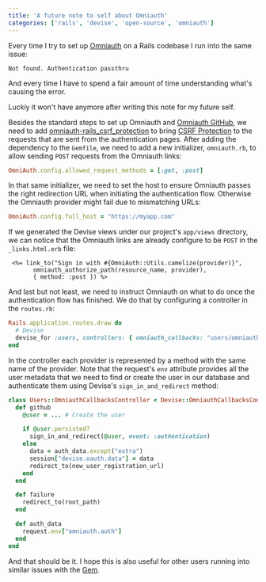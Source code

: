 ```yaml
---
title: 'A future note to self about Omniauth'
categories: ['rails', 'devise', 'open-source', 'omniauth']
---
```


Every time I try to set up [Omniauth](https://github.com/omniauth/omniauth) on a Rails codebase I run into the same issue:

```
Not found. Authentication passthru
```

And every time I have to spend a fair amount of time understanding what's causing the error.

Luckiy it won't have anymore after writing this note for my future self.

Besides the standard steps to set up Omniauth and [Omniauth GitHub](https://github.com/omniauth/omniauth-github),
we need to add [omniauth-rails_csrf_protection](https://github.com/cookpad/omniauth-rails_csrf_protection) to bring [CSRF Protection](https://owasp.org/www-community/attacks/csrf) to the requests that are sent from the authentication pages.
After adding the dependency to the `Gemfile`, we need to add a new initializer, `omniauth.rb`, to allow sending `POST` requests from the Omniauth links:

```rb
OmniAuth.config.allowed_request_methods = [:get, :post]
```

In that same initializer,
we need to set the host to ensure Omniauth passes the right redirection URL when initiating the authentication flow.
Otherwise the Omniauth provider might fail due to mismatching URLs:

```rb
OmniAuth.config.full_host = "https://myapp.com"
```

If we generated the Devise views under our project's `app/views` directory, we can notice that the Omniauth links are already configure to be `POST` in the `_links.html.erb` file:

```erb
 <%= link_to("Sign in with #{OmniAuth::Utils.camelize(provider)}",
       omniauth_authorize_path(resource_name, provider),
       { method: :post }) %>
```

And last but not least, we need to instruct Omniauth on what to do once the authentication flow has finished.
We do that by configuring a controller in the `routes.rb`:

```rb
Rails.application.routes.draw do
  # Devise
  devise_for :users, controllers: { omniauth_callbacks: "users/omniauth_callbacks" }
end
```

In the controller each provider is represented by a method with the same name of the provider.
Note that the request's `env` attribute provides all the user metadata that we need to find or create the user in our database and authenticate them using Devise's `sign_in_and_redirect` method:

```rb
class Users::OmniauthCallbacksController < Devise::OmniauthCallbacksController
  def github
    @user = ... # Create the user

    if @user.persisted?
      sign_in_and_redirect(@user, event: :authentication)
    else
      data = auth_data.except("extra")
      session["devise.oauth.data"] = data
      redirect_to(new_user_registration_url)
    end
  end

  def failure
    redirect_to(root_path)
  end

  def auth_data
    request.env["omniauth.auth"]
  end
end
```

And that should be it.
I hope this is also useful for other users running into similar issues with the [Gem](https://rubygems.org/).
